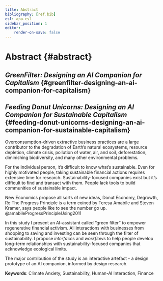 ```yaml
---
title: Abstract
bibliography: [ref.bib]
csl: apa.csl
sidebar_position: 1
editor:
    render-on-save: false
---
```


# Abstract {#abstract}

## *GreenFilter: Designing an AI Companion for Capitalism* {#greenfilter-designing-an-ai-companion-for-capitalism}

## *Feeding Donut Unicorns: Designing an AI Companion for Sustainable Capitalism* {#feeding-donut-unicorns-designing-an-ai-companion-for-sustainable-capitalism}

Overconsumption-driven extractive business practices are a large
contributor to the degradation of Earth’s natural ecosystems, resource
depletion, climate crisis, pollution of water, air, and soil,
deforestation, diminishing biodiversity, and many other environmental
problems.

For the individual person, it’s difficult to know what’s sustainable.
Even for highly motivated people, taking sustainable financial actions
requires extensive time for research. Sustainability-focused companies
exist but it’s difficult to find and transact with them. People lack
tools to build communities of sustainable impact.

New Economics propose all sorts of new ideas, Donut Economy, Degrowth,
Re The Progress Principle is a term coined by Teresa Amabile and Steven
Kramer, says people like to see the number go up.
@amabileProgressPrincipleUsing2011

In this study I present an AI-assistant called “green filter” to empower
regenerative financial activism. All interactions with businesses from
shopping to saving and investing can be seen through the filter of
sustainability. I propose *interfaces* and *workflows* to help people
develop long-term relationships with sustainability-focused companies
that acknowledge ecological limits.

The major contribution of the study is an interactive artefact - a
design prototype of an AI companion, informed by design research.

**Keywords**: Climate Anxiety, Sustainability, Human-AI Interaction,
Finance

